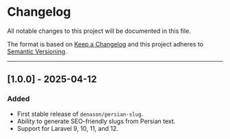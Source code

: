 # Changelog

All notable changes to this project will be documented in this file.

The format is based on [Keep a Changelog](https://keepachangelog.com/en/1.0.0/)
and this project adheres to [Semantic Versioning](https://semver.org/spec/v2.0.0.html).

---

## [1.0.0] - 2025-04-12
### Added
- First stable release of `denason/persian-slug`.
- Ability to generate SEO-friendly slugs from Persian text.
- Support for Laravel 9, 10, 11, and 12.

